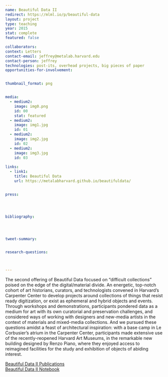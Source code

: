 ```yaml
---
name: Beautiful Data II
redirect: https://mlml.io/p/beautiful-data
layout: project
type: teaching
year: 2015
stat: complete
featured: false

collaborators: 
context: Letters
contact-email: jeffrey@metalab.harvard.edu
contact-person: jeffrey
technologies: post-its, overhead projects, big pieces of paper
opportunities-for-involvement:


thumbnail_format: png


media:
  - medium2:
    image: img0.png
    id: 00
    stat: featured
  - medium2:
    image: img1.jpg
    id: 01
  - medium2:
    image: img2.jpg
    id: 02
  - medium2:
    image: img3.jpg
    id: 03
    
links:
  - link1: 
    title: Beautiful Data
    url: https://metalabharvard.github.io/beautifuldata/


press:




bibliography:




tweet-summary: 


research-questions:



---
```

The second offering of Beautiful Data focused on “difficult collections” poised on the edge of the digital/material divide. An energetic, top-notch cohort of art historians, curators, and technologists convened in Harvard’s Carpenter Center to develop projects around collections of things that resist ready digitization, or exist as ephemeral and hybrid objects and events. Through workshops and demonstrations, participants pondered data as a medium for art with its own curatorial and preservation challenges, and considered ways of working with designers and new-media artists in the context of materials and mixed-media collections. And we pursued these questions amidst a feast of architectural inspiration: with a base camp in Le Corbusier’s atrium in the Carpenter Center, participants made extensive use of the recently-reopened Harvard Art Museums, in the remarkable new building designed by Renzo Piano, where they enjoyed access to reimagined facilities for the study and exhibition of objects of abiding interest.

[Beautiful Data II Publications](http://beautifuldata.metalab.harvard.edu/2015/)<br />
[Beautiful Data II Notebook](http://beautifuldata.metalab.harvard.edu/2015/beautiful-data-noteboook-FOR-WEB.pdf)


